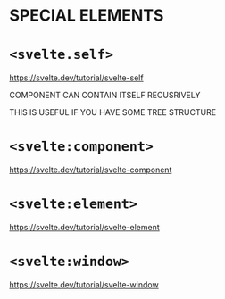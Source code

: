 # SPECIAL ELEMENTS


# `<svelte.self>`

<https://svelte.dev/tutorial/svelte-self>

COMPONENT CAN CONTAIN ITSELF RECUSRIVELY

THIS IS USEFUL IF YOU HAVE SOME TREE STRUCTURE


# `<svelte:component>`

<https://svelte.dev/tutorial/svelte-component>


# `<svelte:element>`

<https://svelte.dev/tutorial/svelte-element>

# `<svelte:window>`

<https://svelte.dev/tutorial/svelte-window>